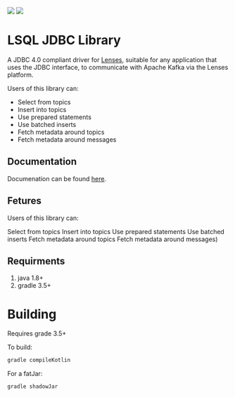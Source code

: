 [<img src="https://img.shields.io/badge/docs--orange.svg?"/>](http://lenses.stream/dev/jdbc/index.html)
[<img src="https://img.shields.io/badge/latest%20release-1.0-blue.svg?label=latest%20release"/>](https://search.maven.org/#search%7Cga%7C1%7Ca%3A%22lenses-jdbc%22)


# LSQL JDBC Library

A JDBC 4.0 compliant driver for [Lenses](https://www.landoop.com/kafka-lenses/), suitable for any application that uses the JDBC interface, to communicate with Apache Kafka via the Lenses platform.

Users of this library can:

* Select from topics
* Insert into topics
* Use prepared statements
* Use batched inserts
* Fetch metadata around topics
* Fetch metadata around messages

## Documentation

Documenation can be found [here](https:/lenses.stream/dev/jdbc/).

## Fetures

Users of this library can:

Select from topics
Insert into topics
Use prepared statements
Use batched inserts
Fetch metadata around topics
Fetch metadata around messages)

## Requirments

1. java 1.8+
2. gradle 3.5+

# Building

Requires grade 3.5+

To build:

```bash
gradle compileKotlin
```

For a fatJar:

```bash
gradle shadowJar
```

